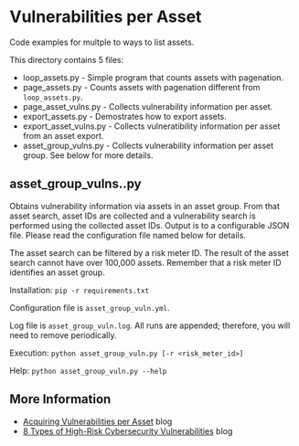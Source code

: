 # Vulnerabilities per Asset

Code examples for multple to ways to list assets.

This directory contains 5 files:

* loop_assets.py - Simple program that counts assets with pagenation.
* page_assets.py - Counts assets with pagenation different from `loop_assets.py`.
* page_asset_vulns.py - Collects vulnerability information per asset.
* export_assets.py - Demostrates how to export assets.
* export_asset_vulns.py - Collects vulneratibility information per asset from an asset export.
* asset_group_vulns.py - Collects vulnerability information per asset group.  See below for more details.

## asset_group_vulns..py

Obtains vulnerability information via assets in an asset group.  From that asset search, asset IDs are collected and a vulnerability search is performed using the collected asset IDs.  Output is to a configurable JSON file.  Please read the configuration file named below for details.

The asset search can be filtered by a risk meter ID.  The result of the asset search cannot have over 100,000 assets.  Remember that a risk meter ID identifies an asset group.

Installation: `pip -r requirements.txt`

Configuration file is `asset_group_vuln.yml`.

Log file is `asset_group_vuln.log`.  All runs are appended; therefore, you will need to remove periodically.

Execution:  `python asset_group_vuln.py [-r <risk_meter_id>]`

Help: `python asset_group_vuln.py --help`

## More Information
* [Acquiring Vulnerabilities per Asset](https://www.kennasecurity.com/blog/acquiring-vulnerabilities-per-asset-api/) blog
* [8 Types of High-Risk Cybersecurity Vulnerabilities](https://www.kennasecurity.com/blog/8-types-of-high-risk-cybersecurity-vulnerabilities/) blog
